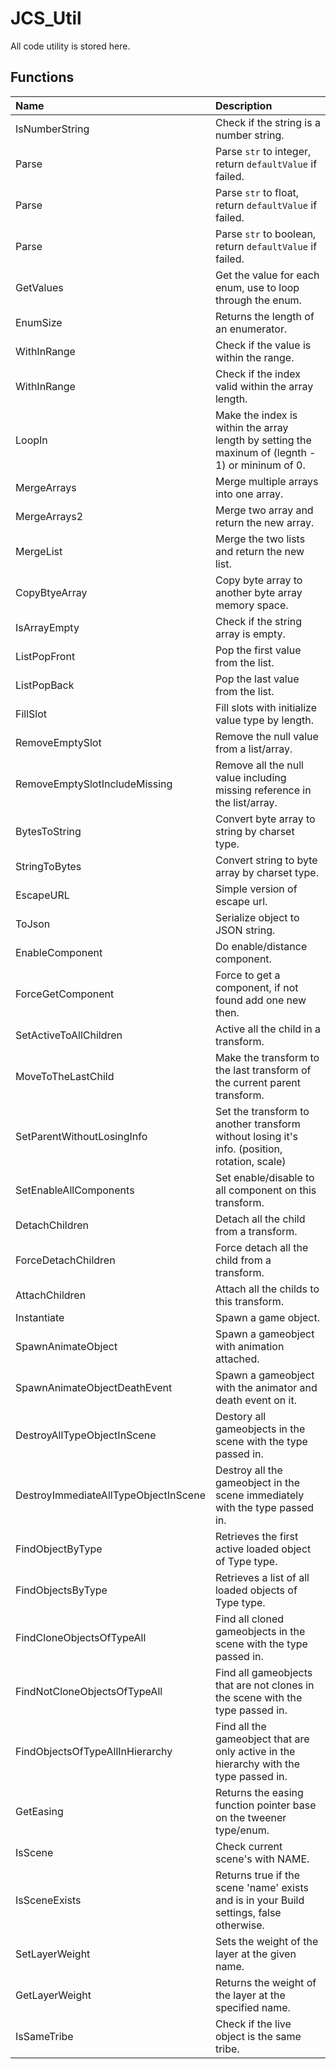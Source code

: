 # JCS_Util

All code utility is stored here.

## Functions

| Name                                 | Description                                                                                       |
|:-------------------------------------|:--------------------------------------------------------------------------------------------------|
| IsNumberString                       | Check if the string is a number string.                                                           |
| Parse                                | Parse `str` to integer, return `defaultValue` if failed.                                          |
| Parse                                | Parse `str` to float, return `defaultValue` if failed.                                            |
| Parse                                | Parse `str` to boolean, return `defaultValue` if failed.                                          |
| GetValues                            | Get the value for each enum, use to loop through the enum.                                        |
| EnumSize                             | Returns the length of an enumerator.                                                              |
| WithInRange                          | Check if the value is within the range.                                                           |
| WithInRange                          | Check if the index valid within the array length.                                                 |
| LoopIn                               | Make the index is within the array length by setting the maxinum of (legnth - 1) or mininum of 0. |
| MergeArrays                          | Merge multiple arrays into one array.                                                             |
| MergeArrays2                         | Merge two array and return the new array.                                                         |
| MergeList                            | Merge the two lists and return the new list.                                                      |
| CopyBtyeArray                        | Copy byte array to another byte array memory space.                                               |
| IsArrayEmpty                         | Check if the string array is empty.                                                               |
| ListPopFront                         | Pop the first value from the list.                                                                |
| ListPopBack                          | Pop the last value from the list.                                                                 |
| FillSlot                             | Fill slots with initialize value type by length.                                                  |
| RemoveEmptySlot                      | Remove the null value from a list/array.                                                          |
| RemoveEmptySlotIncludeMissing        | Remove all the null value including missing reference in the list/array.                          |
| BytesToString                        | Convert byte array to string by charset type.                                                     |
| StringToBytes                        | Convert string to byte array by charset type.                                                     |
| EscapeURL                            | Simple version of escape url.                                                                     |
| ToJson                               | Serialize object to JSON string.                                                                  |
| EnableComponent                      | Do enable/distance component.                                                                     |
| ForceGetComponent                    | Force to get a component, if not found add one new then.                                          |
| SetActiveToAllChildren               | Active all the child in a transform.                                                              |
| MoveToTheLastChild                   | Make the transform to the last transform of the current parent transform.                         |
| SetParentWithoutLosingInfo           | Set the transform to another transform without losing it's info. (position, rotation, scale)      |
| SetEnableAllComponents               | Set enable/disable to all component on this transform.                                            |
| DetachChildren                       | Detach all the child from a transform.                                                            |
| ForceDetachChildren                  | Force detach all the child from a transform.                                                      |
| AttachChildren                       | Attach all the childs to this transform.                                                          |
| Instantiate                          | Spawn a game object.                                                                              |
| SpawnAnimateObject                   | Spawn a gameobject with animation attached.                                                       |
| SpawnAnimateObjectDeathEvent         | Spawn a gameobject with the animator and death event on it.                                       |
| DestroyAllTypeObjectInScene          | Destory all gameobjects in the scene with the type passed in.                                     |
| DestroyImmediateAllTypeObjectInScene | Destroy all the gameobject in the scene immediately with the type passed in.                      |
| FindObjectByType                     | Retrieves the first active loaded object of Type type.                                            |
| FindObjectsByType                    | Retrieves a list of all loaded objects of Type type.                                              |
| FindCloneObjectsOfTypeAll            | Find all cloned gameobjects in the scene with the type passed in.                                 |
| FindNotCloneObjectsOfTypeAll         | Find all gameobjects that are not clones in the scene with the type passed in.                    |
| FindObjectsOfTypeAllInHierarchy      | Find all the gameobject that are only active in the hierarchy with the type passed in.            |
| GetEasing                            | Returns the easing function pointer base on the tweener type/enum.                                |
| IsScene                              | Check current scene's with NAME.                                                                  |
| IsSceneExists                        | Returns true if the scene 'name' exists and is in your Build settings, false otherwise.           |
| SetLayerWeight                       | Sets the weight of the layer at the given name.                                                   |
| GetLayerWeight                       | Returns the weight of the layer at the specified name.                                            |
| IsSameTribe                          | Check if the live object is the same tribe.                                                       |
